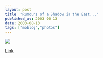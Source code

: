 ```yaml
---
layout: post
title: "Rumours of a Shadow in the East..."
published_at: 2003-08-13
date: 2003-08-13
tags: ["moblog","photos"]
---
```


[![](3f39e8540f590_thumb_shadow_in_atlanta.jpeg)](http://dietrich.ganx4.com/images/moblog/3f39e8540f590_shadow_in_atlanta.jpeg)  

[Link]()  